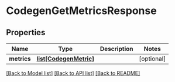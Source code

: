 # CodegenGetMetricsResponse

## Properties
Name | Type | Description | Notes
------------ | ------------- | ------------- | -------------
**metrics** | [**list[CodegenMetric]**](CodegenMetric.md) |  | [optional] 

[[Back to Model list]](../README.md#documentation-for-models) [[Back to API list]](../README.md#documentation-for-api-endpoints) [[Back to README]](../README.md)


